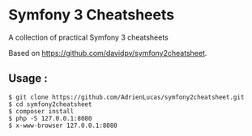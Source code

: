 Symfony 3 Cheatsheets
==================

A collection of practical Symfony 3 cheatsheets


Based on https://github.com/davidpv/symfony2cheatsheet.

## Usage :

```
$ git clone https://github.com/AdrienLucas/symfony2cheatsheet.git
$ cd symfony2cheatsheet
$ composer install
$ php -S 127.0.0.1:8080
$ x-www-browser 127.0.0.1:8080
```
